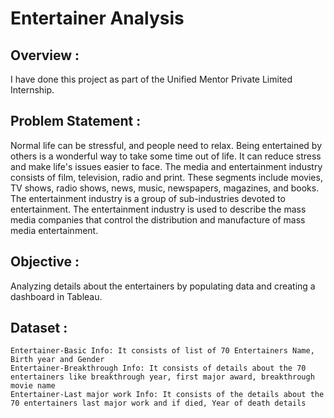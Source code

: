 # Entertainer Analysis

## Overview :
  I have done this project as part of the Unified Mentor Private Limited Internship. 

## Problem Statement :
  Normal life can be stressful, and people need to relax. Being entertained by others is a
wonderful way to take some time out of life. It can reduce stress and make life's issues
easier to face. The media and entertainment industry consists of film, television, radio
and print. These segments include movies, TV shows, radio shows, news, music,
newspapers, magazines, and books. The entertainment industry is a group of
sub-industries devoted to entertainment. The entertainment industry is used to
describe the mass media companies that control the distribution and manufacture of
mass media entertainment.

## Objective :
  Analyzing details about the entertainers by populating data and creating a dashboard in Tableau.

## Dataset :
    Entertainer-Basic Info: It consists of list of 70 Entertainers Name, Birth year and Gender
    Entertainer-Breakthrough Info: It consists of details about the 70 entertainers like breakthrough year, first major award, breakthrough movie name
    Entertainer-Last major work Info: It consists of the details about the 70 entertainers last major work and if died, Year of death details

